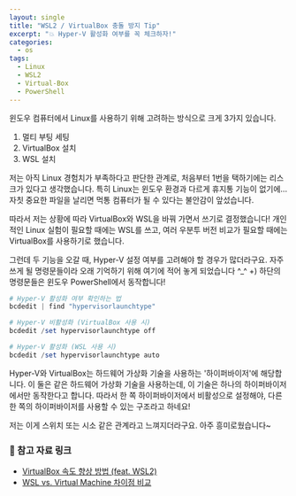 ```yaml
---
layout: single
title: "WSL2 / VirtualBox 충돌 방지 Tip"
excerpt: "💥 Hyper-V 활성화 여부를 꼭 체크하자!"
categories:
  - os
tags:
  - Linux
  - WSL2
  - Virtual-Box
  - PowerShell
---
```

윈도우 컴퓨터에서 Linux를 사용하기 위해 고려하는 방식으로 크게 3가지 있습니다.
1. 멀티 부팅 세팅
2. VirtualBox 설치
3. WSL 설치

저는 아직 Linux 경험치가 부족하다고 판단한 관계로, 처음부터 1번을 택하기에는 리스크가 있다고 생각했습니다.
특히 Linux는 윈도우 환경과 다르게 휴지통 기능이 없기에... 자칫 중요한 파일을 날리면 먹통 컴퓨터가 될 수 있다는 불안감이 앞섰습니다.

따라서 저는 상황에 따라 VirtualBox와 WSL을 바꿔 가면서 쓰기로 결정했습니다!
개인적인 Linux 실험이 필요할 때에는 WSL를 쓰고, 여러 우분투 버전 비교가 필요할 때에는 VirtualBox를 사용하기로 했습니다.

그런데 두 기능을 오갈 때, Hyper-V 설정 여부를 고려해야 할 경우가 많더라구요.
자주 쓰게 될 명령문들이라 오래 기억하기 위해 여기에 적어 놓게 되었습니다 ^_^
+) 하단의 명령문들은 윈도우 PowerShell에서 동작합니다!

```powershell
# Hyper-V 활성화 여부 확인하는 법
bcdedit | find "hypervisorlaunchtype"

# Hyper-V 비활성화 (VirtualBox 사용 시)
bcdedit /set hypervisorlaunchtype off

# Hyper-V 활성화 (WSL 사용 시)
bcdedit /set hypervisorlaunchtype auto
```

Hyper-V와 VirtualBox는 하드웨어 가상화 기술을 사용하는 '하이퍼바이저'에 해당합니다.
이 둘은 같은 하드웨어 가상화 기술을 사용하는데, 이 기술은 하나의 하이퍼바이저에서만 동작한다고 합니다.
따라서 한 쪽 하이퍼바이저에서 비활성으로 설정해야, 다른 한 쪽의 하이퍼바이저를 사용할 수 있는 구조라고 하네요!

저는 이게 스위치 또는 시소 같은 관계라고 느껴지더라구요.
아주 흥미로웠습니다~
  
### 📑 참고 자료 링크
* <a href="https://aproid.github.io/2023/07/17/virtualbox-turtle-fix/" target="_blank">VirtualBox 속도 향상 방법 (feat. WSL2)</a>
* <a href="https://primi.tistory.com/22" target="_blank">WSL vs. Virtual Machine 차이점 비교</a>
